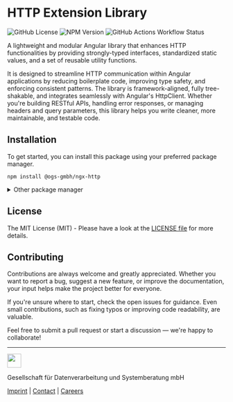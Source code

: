 # HTTP Extension Library

![GitHub License](https://img.shields.io/github/license/OGS-GmbH/ngx-http)
![NPM Version](https://img.shields.io/npm/v/%40ogs-gmbh%2Fngx-http)
![GitHub Actions Workflow Status](https://img.shields.io/github/actions/workflow/status/OGS-GmbH/ngx-http/main-deploy.yml)

A lightweight and modular Angular library that enhances HTTP functionalities by providing strongly-typed interfaces, standardized static values, and a set of reusable utility functions.

It is designed to streamline HTTP communication within Angular applications by reducing boilerplate code, improving type safety, and enforcing consistent patterns. The library is framework-aligned, fully tree-shakable, and integrates seamlessly with Angular's HttpClient. Whether you're building RESTful APIs, handling error responses, or managing headers and query parameters, this library helps you write cleaner, more maintainable, and testable code.

## Installation
To get started, you can install this package using your preferred package manager.
````shell
npm install @ogs-gmbh/ngx-http
````

<details>
<summary>Other package manager</summary>
<br />

````shell
yarn add @ogs-gmbh/ngx-http
````

````shell
pnpm install @ogs-gmbh/ngx-http
````

</details>

## License
The MIT License (MIT) - Please have a look at the [LICENSE file](https://github.com/OGS-GmbH/ngx-http/blob/main/LICENSE) for more details.

## Contributing
Contributions are always welcome and greatly appreciated. Whether you want to report a bug, suggest a new feature, or improve the documentation, your input helps make the project better for everyone.

If you're unsure where to start, check the open issues for guidance. Even small contributions, such as fixing typos or improving code readability, are valuable.

Feel free to submit a pull request or start a discussion — we're happy to collaborate!

---

<a href="https://www.ogs.de/en/"><img src="https://www.ogs.de/fileadmin/templates/main/img/logo.png" height="32" /></a>
<p>Gesellschaft für Datenverarbeitung und Systemberatung mbH</p>

[Imprint](https://www.ogs.de/en/imprint/) | [Contact](https://www.ogs.de/en/contact/) | [Careers](https://www.ogs.de/en/about-ogs/#Careers)
